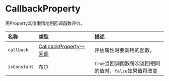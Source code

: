 # CallbackProperty

用Property其值懒惰地用回调函数评价。

| 名称 | 类型 | 描述 |
| :--- | :--- | :--- |
| `callback` | [CallbackProperty〜回调](https://cesiumjs.org/Cesium/Build/Documentation/CallbackProperty.html#~Callback) | 评估属性时要调用的函数。 |
| `isConstant` | 布尔 | `true`当回调函数每次返回相同的值时，`false`如果值将改变 |



